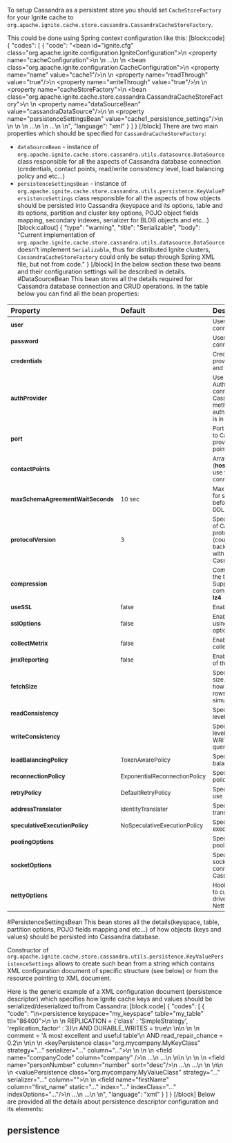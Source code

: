 To setup Cassandra as a persistent store you should set `CacheStoreFactory` for your Ignite cache to `org.apache.ignite.cache.store.cassandra.CassandraCacheStoreFactory`.

This could be done using Spring context configuration like this:
[block:code]
{
  "codes": [
    {
      "code": "<bean id=\"ignite.cfg\" class=\"org.apache.ignite.configuration.IgniteConfiguration\">\n    <property name=\"cacheConfiguration\">\n        <list>\n            ...\n            <!-- Configuring persistence for \"cache1\" cache -->\n            <bean class=\"org.apache.ignite.configuration.CacheConfiguration\">\n                <property name=\"name\" value=\"cache1\"/>\n                <!-- Tune on Read-Through and Write-Through mode -->\n                <property name=\"readThrough\" value=\"true\"/>\n                <property name=\"writeThrough\" value=\"true\"/>\n                <!-- Specifying CacheStoreFactory -->\n                <property name=\"cacheStoreFactory\">\n                    <bean class=\"org.apache.ignite.cache.store.cassandra.CassandraCacheStoreFactory\">\n                        <!-- Datasource configuration bean which is responsible for Cassandra connection details -->\n                        <property name=\"dataSourceBean\" value=\"cassandraDataSource\"/>\n                        <!-- Persistent settings bean which is responsible for the details of how objects will be persisted to Cassandra -->\n                        <property name=\"persistenceSettingsBean\" value=\"cache1_persistence_settings\"/>\n                    </bean>\n                </property>\n            </bean>\n            ...\n        </list>\n        ...\n    </property>\n</bean>",
      "language": "xml"
    }
  ]
}
[/block]
There are two main properties which should be specified for `CassandraCacheStoreFactory`:
- `dataSourceBean` - instance of `org.apache.ignite.cache.store.cassandra.utils.datasource.DataSource` class responsible for all the aspects of Cassandra database connection (credentials, contact points, read/write consistency level, load balancing policy and etc...)
- `persistenceSettingsBean` - instance of `org.apache.ignite.cache.store.cassandra.utils.persistence.KeyValuePersistenceSettings` class responsible for all the aspects of how objects should be persisted into Cassandra (keyspace and its options, table and its options, partition and cluster key options, POJO object fields mapping, secondary indexes, serializer for BLOB objects and etc...)
[block:callout]
{
  "type": "warning",
  "title": "Serializable",
  "body": "Current implementation of `org.apache.ignite.cache.store.cassandra.utils.datasource.DataSource` doesn't implement `Serializable`, thus for distributed Ignite clusters, `CassandraCacheStoreFactory` could only be setup through Spring XML file, but not from code."
}
[/block]
In the below section these two beans and their configuration settings will be described in details.
#DataSourceBean
This bean stores all the details required for Cassandra database connection and CRUD operations. In the table below you can find all the bean properties:

| Property      | Default          | Description |
| :-------------| :----------------| :-----|
| <sup>**user**      |  | <sup>User name used to connect to Cassandra |
| <sup>**password**  |  |   <sup>User password used to connect to Cassandra |
| <sup>**credentials** |  | <sup>Credentials bean providing **username** and **password** |
| <sup>**authProvider** |  | <sup>Use the specified AuthProvider when connecting to Cassandra. Use this method when a custom authentication scheme is in place. |
| <sup>**port** |  | <sup>Port to use to connect to Cassandra (if it's not provided in connection point specification) |
| <sup>**contactPoints** |  | <sup>Array of contact points (**hostaname:[port]**) to use for Cassandra connection |
| <sup>**maxSchemaAgreementWaitSeconds** | <sup>10 sec | <sup>Maximum time to wait for schema agreement before returning from a DDL query |
| <sup>**protocolVersion** | <sup>3 | <sup>Specifies what version of Cassandra driver protocol should be used (could be helpful for backward compatibility with old versions of Cassandra) |
| <sup>**compression** |  | <sup>Compression to use for the transport. Supported compressions: **snappy**, **lz4** |
| <sup>**useSSL** | <sup>false | <sup>Enables the use of SSL |
| <sup>**sslOptions** | <sup>false | <sup>Enables the use of SSL using the provided options |
| <sup>**collectMetrix** | <sup>false | <sup>Enables metrics collection |
| <sup>**jmxReporting** | <sup>false | <sup>Enables JMX reporting of the metrics |
| <sup>**fetchSize** |  | <sup>Specifies query fetch size. Fetch size controls how much resulting rows will be retrieved simultaneously. |
| <sup>**readConsistency** |  | <sup>Specifies consistency level for READ queries |
| <sup>**writeConsistency** |  | <sup>Specifies consistency level for WRITE/DELETE/UPDATE queries |
| <sup>**loadBalancingPolicy** | <sup>TokenAwarePolicy | <sup>Specifies load balancing policy to use |
| <sup>**reconnectionPolicy** | <sup>ExponentialReconnectionPolicy | <sup>Specifies reconnection policy to use |
| <sup>**retryPolicy** | <sup>DefaultRetryPolicy | <sup>Specifies retry policy to use |
| <sup>**addressTranslater** | <sup>IdentityTranslater | <sup>Specifies address translater to use |
| <sup>**speculativeExecutionPolicy** | <sup>NoSpeculativeExecutionPolicy | <sup>Specifies speculative execution policy to use |
| <sup>**poolingOptions** |  | <sup>Specifies connection pooling options |
| <sup>**socketOptions** |  | <sup>Specifies low-level socket options for the connections kept to the Cassandra hosts |
| <sup>**nettyOptions** |  | <sup>Hooks that allow clients to customize Cassandra driver's underlying Netty layer |

#PersistenceSettingsBean
This bean stores all the details(keyspace, table, partition options, POJO fields mapping and etc...) of how objects (keys and values) should be persisted into Cassandra database.

Constructor of `org.apache.ignite.cache.store.cassandra.utils.persistence.KeyValuePersistenceSettings` allows to create such bean from a string which contains XML configuration document of specific structure (see below) or from the resource pointing to XML document.

Here is the generic example of a XML configuration document (persistence descriptor) which specifies how Ignite cache keys and values should be serialized/deserialized to/from Cassandra:
[block:code]
{
  "codes": [
    {
      "code": "<!--\nRoot container for persistence settings configuration.\n\nNote: required element\n\nAttributes:\n  1) keyspace [required] - specifies keyspace for Cassandra tables which should be used to store key/value pairs\n  2) table    [required] - specifies Cassandra tables which should be used to store key/value pairs\n  3) ttl      [optional] - specifies expiration period for the table rows (in seconds)\n-->\n<persistence keyspace=\"my_keyspace\" table=\"my_table\" ttl=\"86400\">\n    <!--\n    Specifies Cassandra keyspace options which should be used to create provided keyspace if it doesn't exist.\n\n    Note: optional element\n    -->\n    <keyspaceOptions>\n        REPLICATION = {'class' : 'SimpleStrategy', 'replication_factor' : 3}\n        AND DURABLE_WRITES = true\n    </keyspaceOptions>\n\n    <!--\n    Specifies Cassandra table options which should be used to create provided table if it doesn't exist.\n\n    Note: optional element\n    -->\n    <tableOptions>\n        comment = 'A most excellent and useful table'\n        AND read_repair_chance = 0.2\n    </tableOptions>\n\n    <!--\n    Specifies persistent settings for Ignite cache keys.\n\n    Note: required element\n\n    Attributes:\n      1) class      [required] - java class name for Ignite cache key\n      2) strategy   [required] - one of three possible persistent strategies:\n            a) PRIMITIVE - stores key value as is, by mapping it to Cassandra table column with corresponding type.\n                Should be used only for simple java types (int, long, String, double, Date) which could be mapped\n                to corresponding Cassadra types.\n            b) BLOB - stores key value as BLOB, by mapping it to Cassandra table column with blob type.\n                Could be used for any java object. Conversion of java object to BLOB is handled by \"serializer\"\n                which could be specified in serializer attribute (see below).\n            c) POJO - stores each field of an object as a column having corresponding type in Cassandra table.\n                Provides ability to utilize Cassandra secondary indexes for object fields.\n      3) serializer [optional] - specifies serializer class for BLOB strategy. Shouldn't be used for PRIMITIVE and\n        POJO strategies. Available implementations:\n            a) org.apache.ignite.cache.store.cassandra.utils.serializer.JavaSerializer - uses standard Java\n                serialization framework\n            b) org.apache.ignite.cache.store.cassandra.utils.serializer.KryoSerializer - uses Kryo\n                serialization framework\n      4) column     [optional] - specifies column name for PRIMITIVE and BLOB strategies where to store key value.\n        If not specified column having 'key' name will be used. Shouldn't be used for POJO strategy.\n    -->\n    <keyPersistence class=\"org.mycompany.MyKeyClass\" strategy=\"...\" serializer=\"...\" column=\"...\">\n        <!--\n        Specifies partition key fields if POJO strategy used.\n\n        Note: optional element, only required for POJO strategy in case you want to manually specify\n            POJO fields to Cassandra columns mapping, instead of relying on dynamic discovering of\n            POJO fields and mapping them to the same columns of Cassandra table.\n        -->\n        <partitionKey>\n            <!--\n             Specifies mapping from POJO field to Cassandra table column.\n\n             Note: required element\n\n             Attributes:\n               1) name   [required] - POJO field name\n               2) column [optional] - Cassandra table column name. If not specified lowercase\n                  POJO field name will be used.\n            -->\n            <field name=\"companyCode\" column=\"company\" />\n            ...\n            ...\n        </partitionKey>\n\n        <!--\n        Specifies cluster key fields if POJO strategy used.\n\n        Note: optional element, only required for POJO strategy in case you want to manually specify\n            POJO fields to Cassandra columns mapping, instead of relying on dynamic discovering of\n            POJO fields and mapping them to the same columns of Cassandra table.\n        -->\n        <clusterKey>\n            <!--\n             Specifies mapping from POJO field to Cassandra table column.\n\n             Note: required element\n\n             Attributes:\n               1) name   [required] - POJO field name\n               2) column [optional] - Cassandra table column name. If not specified lowercase\n                  POJO field name will be used.\n               3) sort   [optional] - specifies sort order (asc or desc)\n            -->\n            <field name=\"personNumber\" column=\"number\" sort=\"desc\"/>\n            ...\n            ...\n        </clusterKey>\n    </keyPersistence>\n\n    <!--\n    Specifies persistent settings for Ignite cache values.\n\n    Note: required element\n\n    Attributes:\n      1) class      [required] - java class name for Ignite cache value\n      2) strategy   [required] - one of three possible persistent strategies:\n            a) PRIMITIVE - stores key value as is, by mapping it to Cassandra table column with corresponding type.\n                Should be used only for simple java types (int, long, String, double, Date) which could be mapped\n                to corresponding Cassadra types.\n            b) BLOB - stores key value as BLOB, by mapping it to Cassandra table column with blob type.\n                Could be used for any java object. Conversion of java object to BLOB is handled by \"serializer\"\n                which could be specified in serializer attribute (see below).\n            c) POJO - stores each field of an object as a column having corresponding type in Cassandra table.\n                Provides ability to utilize Cassandra secondary indexes for object fields.\n      3) serializer [optional] - specifies serializer class for BLOB strategy. Shouldn't be used for PRIMITIVE and\n        POJO strategies. Available implementations:\n            a) org.apache.ignite.cache.store.cassandra.utils.serializer.JavaSerializer - uses standard Java\n                serialization framework\n            b) org.apache.ignite.cache.store.cassandra.utils.serializer.KryoSerializer - uses Kryo\n                serialization framework\n      4) column     [optional] - specifies column name for PRIMITIVE and BLOB strategies where to store value.\n        If not specified column having 'value' name will be used. Shouldn't be used for POJO strategy.\n    -->\n    <valuePersistence class=\"org.mycompany.MyValueClass\" strategy=\"...\" serializer=\"...\" column=\"\">\n        <!--\n         Specifies mapping from POJO field to Cassandra table column.\n\n         Note: required element\n\n         Attributes:\n           1) name         [required] - POJO field name\n           2) column       [optional] - Cassandra table column name. If not specified lowercase\n              POJO field name will be used.\n           3) static       [optional] - boolean flag which specifies that column is static withing a given partition\n           4) index        [optional] - boolean flag specifying that secondary index should be created for the field\n           5) indexClass   [optional] - custom index java class name if you want to use custom index\n           6) indexOptions [optional] - custom index options\n        -->\n        <field name=\"firstName\" column=\"first_name\" static=\"...\" index=\"...\" indexClass=\"...\" indexOptions=\"...\"/>\n        ...\n        ...\n    </valuePersistence>\n</persistence>",
      "language": "xml"
    }
  ]
}
[/block]
Below are provided all the details about persistence descriptor configuration and its elements:
## persistence